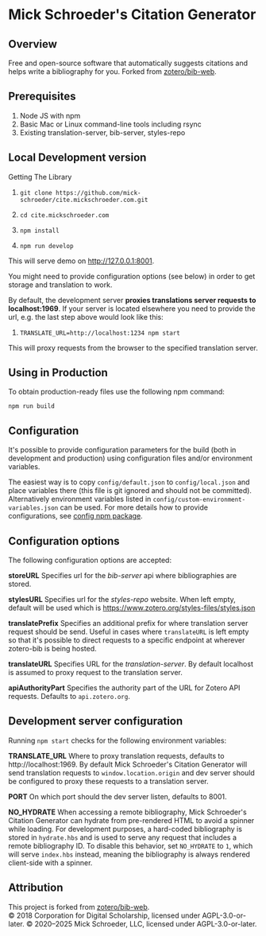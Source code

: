 # Mick Schroeder's Citation Generator

## Overview

Free and open-source software that automatically suggests citations and helps write a bibliography for you. Forked from [zotero/bib-web](https://github.com/zotero/bib-web).

## Prerequisites

1. Node JS with npm
1. Basic Mac or Linux command-line tools including rsync
1. Existing translation-server, bib-server, styles-repo

## Local Development version

Getting The Library

1. `git clone https://github.com/mick-schroeder/cite.mickschroeder.com.git`

1. `cd cite.mickschroeder.com`

1. `npm install`

1. `npm run develop`

This will serve demo on http://127.0.0.1:8001.

You might need to provide configuration options (see below) in order to get storage and translation to work.

By default, the development server **proxies translations server requests to localhost:1969**. If your server is located elsewhere you need to provide the url, e.g. the last step above would look like this:

1. `TRANSLATE_URL=http://localhost:1234 npm start`

This will proxy requests from the browser to the specified translation server.

## Using in Production

To obtain production-ready files use the following npm command:

`npm run build`

## Configuration

It's possible to provide configuration parameters for the build (both in development and production) using configuration files and/or environment variables.

The easiest way is to copy `config/default.json` to `config/local.json` and place variables there (this file is git ignored and should not be committed). Alternatively environment variables listed in `config/custom-environment-variables.json` can be used. For more details how to provide configurations, see [config npm package](https://github.com/lorenwest/node-config).

## Configuration options

The following configuration options are accepted:

**storeURL**
Specifies url for the _bib-server_ api where bibliographies are stored.

**stylesURL**
Specifies url for the _styles-repo_ website. When left empty, default will be used which is https://www.zotero.org/styles-files/styles.json

**translatePrefix**
Specifies an additional prefix for where translation server request should be send. Useful in cases where `translateURL` is left empty so that it's possible to direct requests to a specific endpoint at wherever zotero-bib is being hosted.

**translateURL**
Specifies URL for the _translation-server_. By default localhost is assumed to proxy request to the translation server.

**apiAuthorityPart**
Specifies the authority part of the URL for Zotero API requests. Defaults to `api.zotero.org`.

## Development server configuration

Running `npm start` checks for the following environment variables:

**TRANSLATE_URL**
Where to proxy translation requests, defaults to http://localhost:1969. By default Mick Schroeder's Citation Generator will send translation requests to `window.location.origin` and dev server should be configured to proxy these requests to a translation server.

**PORT**
On which port should the dev server listen, defaults to 8001.

**NO_HYDRATE**
When accessing a remote bibliography, Mick Schroeder's Citation Generator can hydrate from pre-rendered HTML to avoid a spinner while loading. For development purposes, a hard-coded bibliography is stored in `hydrate.hbs` and is used to serve any request that includes a remote bibliography ID. To disable this behavior, set `NO_HYDRATE` to `1`, which will serve `index.hbs` instead, meaning the bibliography is always rendered client-side with a spinner.

## Attribution

This project is forked from [zotero/bib-web](https://github.com/zotero/bib-web).  
© 2018 Corporation for Digital Scholarship, licensed under AGPL-3.0-or-later.
© 2020–2025 Mick Schroeder, LLC, licensed under AGPL-3.0-or-later.
